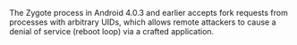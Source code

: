 The Zygote process in Android 4.0.3 and earlier accepts fork requests from processes with arbitrary UIDs, which allows remote attackers to cause a denial of service (reboot loop) via a crafted application.